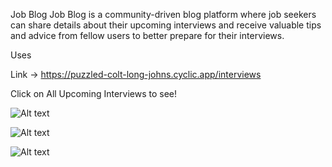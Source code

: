 Job Blog
Job Blog is a community-driven blog platform where job seekers can share details about their upcoming interviews and receive valuable tips and advice from fellow users to better prepare for their interviews.

Uses

Link -> https://puzzled-colt-long-johns.cyclic.app/interviews

Click on All Upcoming Interviews to see! 
 


 ![Alt text](<Screenshot 2024-02-29 at 11.09.37 PM.png>)



 ![Alt text](<Screenshot 2024-02-29 at 11.10.15 PM.png>)


 ![Alt text](<Screenshot 2024-02-29 at 11.10.44 PM.png>)